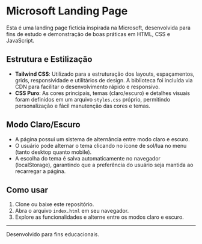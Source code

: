 # Microsoft Landing Page

Esta é uma landing page fictícia inspirada na Microsoft, desenvolvida para fins de estudo e demonstração de boas práticas em HTML, CSS e JavaScript.

## Estrutura e Estilização

- **Tailwind CSS**: Utilizado para a estruturação dos layouts, espaçamentos, grids, responsividade e utilitários de design. A biblioteca foi incluída via CDN para facilitar o desenvolvimento rápido e responsivo.
- **CSS Puro**: As cores principais, temas (claro/escuro) e detalhes visuais foram definidos em um arquivo `styles.css` próprio, permitindo personalização e fácil manutenção das cores e temas.

## Modo Claro/Escuro

- A página possui um sistema de alternância entre modo claro e escuro.
- O usuário pode alternar o tema clicando no ícone de sol/lua no menu (tanto desktop quanto mobile).
- A escolha do tema é salva automaticamente no navegador (localStorage), garantindo que a preferência do usuário seja mantida ao recarregar a página.

## Como usar

1. Clone ou baixe este repositório.
2. Abra o arquivo `index.html` em seu navegador.
3. Explore as funcionalidades e alterne entre os modos claro e escuro.

---

Desenvolvido para fins educacionais.